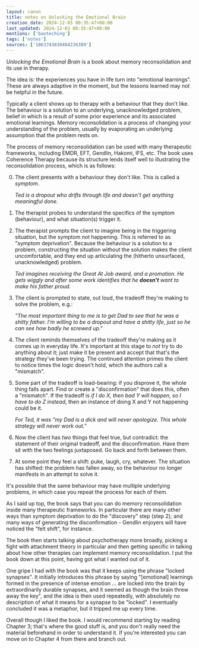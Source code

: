 ```yaml
---
layout: canon
title: notes on Unlocking the Emotional Brain
creation_date: 2024-12-03 00:35:47+00:00
last_updated: 2024-12-03 00:35:47+00:00
mentions: ['baoteching']
tags: ['notes']
sources: ['1863743830484226389']
---
```


_Unlocking the Emotional Brain_ is a book about memory reconsolidation and its use in therapy.

The idea is: the experiences you have in life turn into "emotional learnings". These are always adaptive in the moment, but the lessons learned may not be helpful in the future.

Typically a client shows up to therapy with a behaviour that they don't like. The behaviour is a solution to an underlying, unacknowledged problem, belief in which is a result of some prior experience and its associated emotional learnings. Memory reconsolidation is a process of changing your understanding of the problem, usually by evaporating an underlying assumption that the problem rests on.

The process of memory reconsolidation can be used with many therapeutic frameworks, including EMDR, EFT, Gendlin, Hakomi, IFS, etc. The book uses Coherence Therapy because its structure lends itself well to illustrating the reconsolidation process, which is as follows:

0. The client presents with a behaviour they don't like. This is called a _symptom_.  
   
   _Ted is a dropout who drifts through life and doesn't get anything meaningful done._

1. The therapist probes to understand the specifics of the symptom (behaviour), and what situation(s) trigger it.

2. The therapist prompts the client to imagine being in the triggering situation, but the symptom _not_ happening. This is referred to as "symptom deprivation". Because the behaviour is a solution to a problem, constructing the situation without the solution makes the client uncomfortable, and they end up articulating the (hitherto unsurfaced, unacknowledged) problem.  
   
   _Ted imagines receiving the Great At Job award, and a promotion. He gets wiggly and after some work identifies that he **doesn't** want to make his father proud._

3. The client is prompted to state, out loud, the tradeoff they're making to solve the problem, e.g.:  
   
   _"The most important thing to me is to get Dad to see that he was a shitty father. I’m willing to be a dropout and have a shitty life, just so he can see how badly he screwed up."_

4. The client reminds themselves of the tradeoff they're making as it comes up in everyday life. It's important at this stage to _not_ try to do anything about it; just make it be present and accept that that's the strategy they've been trying. The continued attention primes the client to notice times the logic doesn't hold, which the authors call a "mismatch".

5. Some part of the tradeoff is load-bearing: if you disprove it, the whole thing falls apart. Find or create a "disconfirmation" that does this, often a "mismatch". If the tradeoff is _if I do X, then bad Y will happen, so I have to do Z instead_, then an instance of doing X and Y not happening could be it. 
   
   _For Ted, it was "my Dad is a dick and will never apologize. This whole strategy will never work out."_

6. Now the client has _two_ things that feel true, but contradict: the statement of their original tradeoff, and the disconfirmation. Have them sit with the two feelings juxtaposed. Go back and forth between them.

7. At some point they feel a shift: puke, laugh, cry, whatever. The situation has shifted: the problem has fallen away, so the behaviour no longer manifests in an attempt to solve it.

It's possible that the same behaviour may have multiple underlying problems, in which case you repeat the process for each of them.

As I said up top, the book says that you can do memory reconsolidation inside many therapeutic frameworks. In particular there are many other ways than symptom deprivation to do the "discovery" step (step 2); and many ways of generating the disconfirmation - Gendlin enjoyers will have noticed the "felt shift", for instance.

The book then starts talking about psychotherapy more broadly, picking a fight with attachment theory in particular and then getting specific in talking about how other therapies can implement memory reconsolidation. I put the book down at this point, having got what I wanted out of it.

One gripe I had with the book was that it keeps using the phrase "locked synapses". It initially introduces this phrase by saying "\[emotional\] learnings formed in the presence of intense emotion ... are locked into the brain by extraordinarily durable synapses, and it seemed as though the brain threw away the key", and the idea is then used repeatedly, with absolutely no description of what it means for a synapse to be "locked". I eventually concluded it was a metaphor, but it tripped me up every time.

Overall though I liked the book. I would recommend starting by reading Chapter 3; that's where the good stuff is, and you don't really need the material beforehand in order to understand it. If you're interested you can move on to Chapter 4 from there and branch out.
